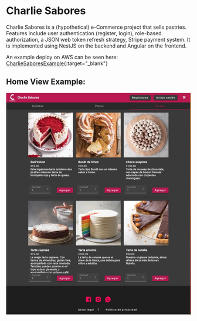 # Charlie Sabores

Charlie Sabores is a (hypothetical) e-Commerce project that sells pastries. Features include user authentication (register, login), role-based authorization, a JSON web token refresh strategy, Stripe payment system. It is implemented using NestJS on the backend and Angular on the frontend.

An example deploy on AWS can be seen here: [CharlieSaboresExample](http://34.224.98.21){:target="_blank"}

## Home View Example:

![Home](image.png)